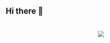 ## Hi there 👋
<h1 align="center">
  <a href="https://sunguoqi.com">
    <img src="https://readme-typing-svg.herokuapp.com/?lines=console.log(%22Hello%2C%20World!%22);Hello%20World!&center=true&size=27&width=380&height=45&vCenter=true&color=FF7A00→FFE500&duration=3000&pause=1000">
  </a>
</h1>
<!--
**xxx-0425/xxx-0425** is a ✨ _special_ ✨ repository because its `README.md` (this file) appears on your GitHub profile.

Here are some ideas to get you started:

- 🔭 I’m currently working on ...
- 🌱 I’m currently learning ...
- 👯 I’m looking to collaborate on ...
- 🤔 I’m looking for help with ...
- 💬 Ask me about ...
- 📫 How to reach me: ...
- 😄 Pronouns: ...
- ⚡ Fun fact: ...
-->
